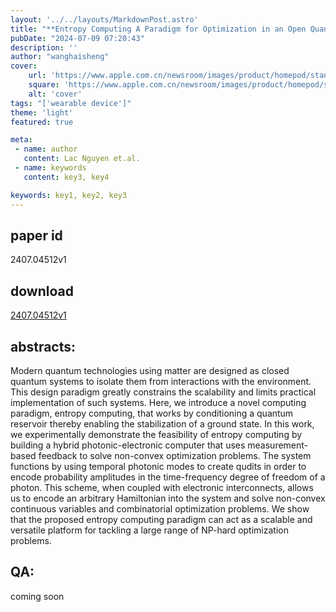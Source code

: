 ```yaml
---
layout: '../../layouts/MarkdownPost.astro'
title: "**Entropy Computing A Paradigm for Optimization in an Open Quantum System**"
pubDate: "2024-07-09 07:20:43"
description: ''
author: "wanghaisheng"
cover:
    url: 'https://www.apple.com.cn/newsroom/images/product/homepod/standard/Apple-HomePod-hero-230118_big.jpg.large_2x.jpg'
    square: 'https://www.apple.com.cn/newsroom/images/product/homepod/standard/Apple-HomePod-hero-230118_big.jpg.large_2x.jpg'
    alt: 'cover'
tags: "['wearable device']" 
theme: 'light'
featured: true

meta:
 - name: author
   content: Lac Nguyen et.al.
 - name: keywords
   content: key3, key4

keywords: key1, key2, key3
---
```


## paper id
2407.04512v1
## download
[2407.04512v1](http://arxiv.org/abs/2407.04512v1)
## abstracts:
Modern quantum technologies using matter are designed as closed quantum systems to isolate them from interactions with the environment. This design paradigm greatly constrains the scalability and limits practical implementation of such systems. Here, we introduce a novel computing paradigm, entropy computing, that works by conditioning a quantum reservoir thereby enabling the stabilization of a ground state. In this work, we experimentally demonstrate the feasibility of entropy computing by building a hybrid photonic-electronic computer that uses measurement-based feedback to solve non-convex optimization problems. The system functions by using temporal photonic modes to create qudits in order to encode probability amplitudes in the time-frequency degree of freedom of a photon. This scheme, when coupled with electronic interconnects, allows us to encode an arbitrary Hamiltonian into the system and solve non-convex continuous variables and combinatorial optimization problems. We show that the proposed entropy computing paradigm can act as a scalable and versatile platform for tackling a large range of NP-hard optimization problems.
## QA:
coming soon

